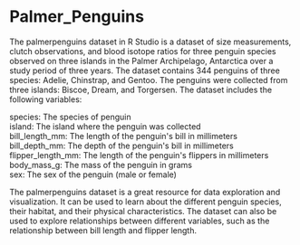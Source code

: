# Palmer_Penguins
The palmerpenguins dataset in R Studio is a dataset of size measurements, clutch observations, and blood isotope ratios for three penguin species observed on three islands in the Palmer Archipelago, Antarctica over a study period of three years. The dataset contains 344 penguins of three species: Adelie, Chinstrap, and Gentoo. The penguins were collected from three islands: Biscoe, Dream, and Torgersen. The dataset includes the following variables:

species: The species of penguin<br>
island: The island where the penguin was collected <br>
bill_length_mm: The length of the penguin's bill in millimeters <br>
bill_depth_mm: The depth of the penguin's bill in millimeters <br>
flipper_length_mm: The length of the penguin's flippers in millimeters <br>
body_mass_g: The mass of the penguin in grams <br>
sex: The sex of the penguin (male or female) <br>

The palmerpenguins dataset is a great resource for data exploration and visualization. It can be used to learn about the different penguin species, their habitat, and their physical characteristics. The dataset can also be used to explore relationships between different variables, such as the relationship between bill length and flipper length.
